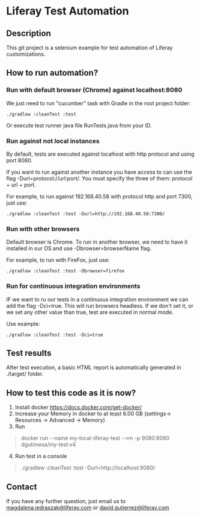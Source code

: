 # Liferay Test Automation
## Description
This git project is a selenium example for test automation of Liferay customizations.

## How to run automation?

### Run with default browser (Chrome) against localhost:8080
We just need to run "cucumber" task with Gradle in the root project folder:

```
./gradlew :cleanTest :test
```

Or execute test runner java file RunTests.java from your ID.

### Run against not local instances
By default, tests are executed against localhost with http protocol and using port 8080.

If you want to run against another instance you have access to can use the flag -Durl=protocol://url:port/. You must specify the three of them: protocol + url + port.

For example, to run against 192.168.40.58 with protocol http and port 7300, just use:

```
./gradlew :cleanTest :test -Durl=http://192.168.40.58:7300/
```

### Run with other browsers
Default browser is Chrome. To run in another browser, we need to have it installed in our OS and use -Dbrowser=browserName flag.

For example, to run with FireFox, just use:

```
./gradlew :cleanTest :test -Dbrowser=firefox
```

### Run for continuous integration environments
IF we want to ru our tests in a continuous integration environment we can add the  flag -Dci=true. This will run browsers headless. If we don't set it, or we set any other value than true, test are executed in normal mode. 

Use example:

```
./gradlew :cleanTest :test -Dci=true
```

## Test results
After test execution, a basic HTML report is automatically generated in ./target/ folder.

## How to test this code as it is now?
1) Install docker https://docs.docker.com/get-docker/
2) Increase your Memory in docker to at least 6.00 GB (settings-> Resources -> Advanced -> Memory) 
3) Run 
> docker run --name my-local-liferay-test --rm -p 9080:8080 dgutimesa/my-test:v4
4) Run test in a console
> ./gradlew :cleanTest :test -Durl=http://localhost:9080/

## Contact
If you have any further question, just email us to magdalena.jedraszak@liferay.com or david.gutierrez@liferay.com 